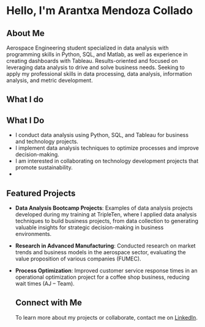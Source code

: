 # Hello, I'm Arantxa Mendoza Collado


## About Me
Aerospace Engineering student specialized in data analysis with programming skills in Python, SQL, and Matlab, as well as experience in creating dashboards with Tableau. Results-oriented and focused on leveraging data analysis to drive and solve business needs. Seeking to apply my professional skills in data processing, data analysis, information analysis, and metric development.



## What I do
## What I Do  
- I conduct data analysis using Python, SQL, and Tableau for business and technology projects.  
- I implement data analysis techniques to optimize processes and improve decision-making.  
- I am interested in collaborating on technology development projects that promote sustainability.
- 
## Featured Projects  
- **Data Analysis Bootcamp Projects**: Examples of data analysis projects developed during my training at TripleTen, where I applied data analysis techniques to build business projects, from data collection to generating valuable insights for strategic decision-making in business environments.  
- **Research in Advanced Manufacturing**: Conducted research on market trends and business models in the aerospace sector, evaluating the value proposition of various companies (FUMEC).  
- **Process Optimization**: Improved customer service response times in an operational optimization project for a coffee shop business, reducing wait times (AJ – Team).

  ## Connect with Me  
  To learn more about my projects or collaborate, contact me on [LinkedIn](https://www.linkedin.com/in/arantxa-mendoza-collado/).
